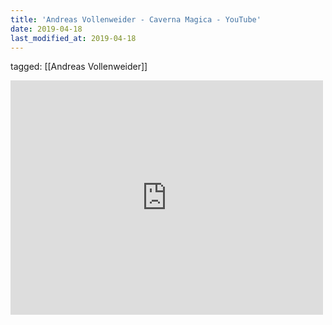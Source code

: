 ```yaml
---
title: 'Andreas Vollenweider - Caverna Magica - YouTube'
date: 2019-04-18
last_modified_at: 2019-04-18
---
```

tagged: [[Andreas Vollenweider]]
<iframe allow="accelerometer; autoplay; clipboard-write; encrypted-media; gyroscope; picture-in-picture" allowfullscreen="" frameborder="0" height="375" id="youtube_iframe" src="https://www.youtube.com/embed/BxEJ74n9b4Y?feature=oembed&amp;enablejsapi=1&amp;origin=https://safe.txmblr.com&amp;wmode=opaque" width="500"></iframe>